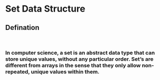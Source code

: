 # Set Data Structure

## Defination

<br/>

### In computer science, a set is an abstract data type that can store unique values, without any particular order. Set’s are different from arrays in the sense that they only allow non-repeated, unique values within them.